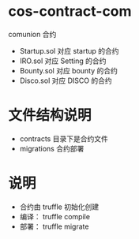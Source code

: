 <!--
 * @Author: Zehui
 * @Date: 2020-07-11 23:56:36
 * @LastEditTime: 2020-12-24 23:42:41
 * @LastEditors: Please set LastEditors
 * @Description: readme
 * @FilePath: \cos-contract-com\README.md
-->

# cos-contract-com

comunion 合约

- Startup.sol 对应 startup 的合约
- IRO.sol 对应 Setting 的合约
- Bounty.sol 对应 bounty 的合约
- Disco.sol 对应 DISCO 的合约

# 文件结构说明

- contracts 目录下是合约文件
- migrations 合约部署

# 说明

- 合约由 truffle 初始化创建
- 编译： truffle compile
- 部署： truffle migrate
